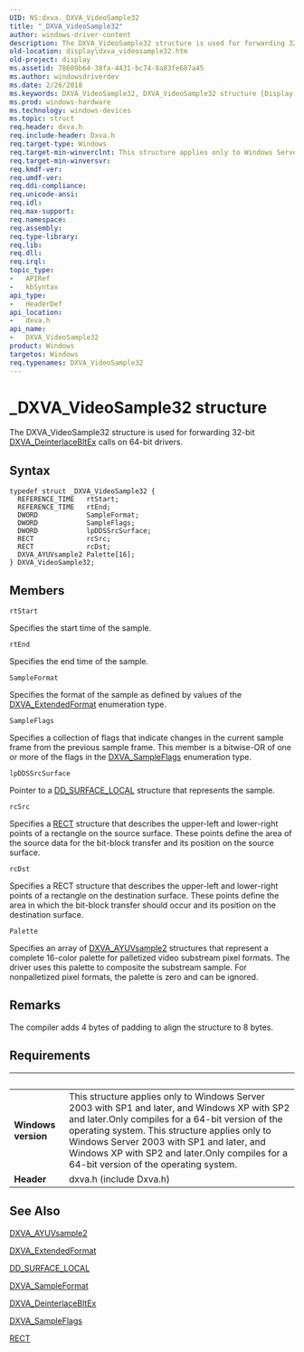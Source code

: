 ```yaml
---
UID: NS:dxva._DXVA_VideoSample32
title: "_DXVA_VideoSample32"
author: windows-driver-content
description: The DXVA_VideoSample32 structure is used for forwarding 32-bit DXVA_DeinterlaceBltEx calls on 64-bit drivers.
old-location: display\dxva_videosample32.htm
old-project: display
ms.assetid: 78609b64-38fa-4431-bc74-8a83fe687a45
ms.author: windowsdriverdev
ms.date: 2/26/2018
ms.keywords: DXVA_VideoSample32, DXVA_VideoSample32 structure [Display Devices], _DXVA_VideoSample32, display.dxva_videosample32, dxva/DXVA_VideoSample32, dxvaref_3e581191-6878-4daa-87e6-62188fa4708e.xml
ms.prod: windows-hardware
ms.technology: windows-devices
ms.topic: struct
req.header: dxva.h
req.include-header: Dxva.h
req.target-type: Windows
req.target-min-winverclnt: This structure applies only to Windows Server 2003 with SP1 and later, and Windows XP with SP2 and later.Only compiles for a 64-bit version of the operating system.
req.target-min-winversvr: 
req.kmdf-ver: 
req.umdf-ver: 
req.ddi-compliance: 
req.unicode-ansi: 
req.idl: 
req.max-support: 
req.namespace: 
req.assembly: 
req.type-library: 
req.lib: 
req.dll: 
req.irql: 
topic_type:
-	APIRef
-	kbSyntax
api_type:
-	HeaderDef
api_location:
-	dxva.h
api_name:
-	DXVA_VideoSample32
product: Windows
targetos: Windows
req.typenames: DXVA_VideoSample32
---
```


# _DXVA_VideoSample32 structure
The DXVA_VideoSample32 structure is used for forwarding  32-bit <a href="..\dxva\ns-dxva-_dxva_deinterlacebltex.md">DXVA_DeinterlaceBltEx</a> calls on 64-bit drivers.

## Syntax
````
typedef struct _DXVA_VideoSample32 {
  REFERENCE_TIME   rtStart;
  REFERENCE_TIME   rtEnd;
  DWORD            SampleFormat;
  DWORD            SampleFlags;
  DWORD            lpDDSSrcSurface;
  RECT             rcSrc;
  RECT             rcDst;
  DXVA_AYUVsample2 Palette[16];
} DXVA_VideoSample32;
````

## Members


`rtStart`

Specifies the start time of the sample.

`rtEnd`

Specifies the end time of the sample.

`SampleFormat`

Specifies the format of the sample as defined by values of the <a href="..\dxva\ns-dxva-_dxva_extendedformat.md">DXVA_ExtendedFormat</a> enumeration type.

`SampleFlags`

Specifies a collection of flags that indicate changes in the current sample frame from the previous sample frame. This member is a bitwise-OR of one or more of the flags in the <a href="..\dxva\ne-dxva-_dxva_sampleflags.md">DXVA_SampleFlags</a> enumeration type.

`lpDDSSrcSurface`

Pointer to a <a href="https://msdn.microsoft.com/library/windows/hardware/ff551733">DD_SURFACE_LOCAL</a> structure that represents the sample.

`rcSrc`

Specifies a <a href="https://msdn.microsoft.com/library/windows/hardware/ff569234">RECT</a> structure that describes the upper-left and lower-right points of a rectangle on the source surface. These points define the area of the source data for the bit-block transfer and its position on the source surface.

`rcDst`

Specifies a RECT structure that describes the upper-left and lower-right points of a rectangle on the destination surface. These points define the area in which the bit-block transfer should occur and its position on the destination surface.

`Palette`

Specifies an array of <a href="..\dxva\ns-dxva-_dxva_ayuvsample2.md">DXVA_AYUVsample2</a> structures that represent a complete 16-color palette for palletized video substream pixel formats. The driver uses this palette to composite the substream sample. For nonpalletized pixel formats, the palette is zero and can be ignored.

## Remarks
The compiler adds 4 bytes of padding to align the structure to 8 bytes.

## Requirements
| &nbsp; | &nbsp; |
| ---- |:---- |
| **Windows version** | This structure applies only to Windows Server 2003 with SP1 and later, and Windows XP with SP2 and later.Only compiles for a 64-bit version of the operating system. This structure applies only to Windows Server 2003 with SP1 and later, and Windows XP with SP2 and later.Only compiles for a 64-bit version of the operating system. |
| **Header** | dxva.h (include Dxva.h) |

## See Also

<a href="..\dxva\ns-dxva-_dxva_ayuvsample2.md">DXVA_AYUVsample2</a>



<a href="..\dxva\ns-dxva-_dxva_extendedformat.md">DXVA_ExtendedFormat</a>



<a href="https://msdn.microsoft.com/library/windows/hardware/ff551733">DD_SURFACE_LOCAL</a>



<a href="..\dxva\ne-dxva-_dxva_sampleformat.md">DXVA_SampleFormat</a>



<a href="..\dxva\ns-dxva-_dxva_deinterlacebltex.md">DXVA_DeinterlaceBltEx</a>



<a href="..\dxva\ne-dxva-_dxva_sampleflags.md">DXVA_SampleFlags</a>



<a href="https://msdn.microsoft.com/library/windows/hardware/ff569234">RECT</a>